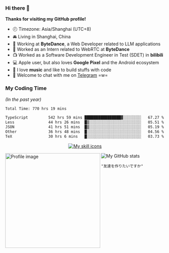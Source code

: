### Hi there 👋

**Thanks for visiting my GitHub profile!**

- 🕗 Timezone: Asia/Shanghai (UTC+8)
- 🚘 Living in Shanghai, China
- 💼 Working at **ByteDance**, a Web Developer related to LLM applications
- 🥳 Worked as an Intern related to WebRTC at **ByteDance**
- 📺 Worked as a Software Development Engineer in Test (SDET) in **bilibili**
- 💻 Apple user, but also loves **Google Pixel** and the Android ecosystem
- 🎹 I love **music** and like to build stuffs with code
- 💬 Welcome to chat with me on [Telegram](https://t.me/reekystive) =w=

### My Coding Time

_(In the past year)_

<!--START_SECTION:waka-->

```txt
Total Time: 770 hrs 19 mins

TypeScript         542 hrs 59 mins ████████████████▓░░░░░░░░   67.27 %
Less               44 hrs 26 mins  █▒░░░░░░░░░░░░░░░░░░░░░░░   05.51 %
JSON               41 hrs 51 mins  █▒░░░░░░░░░░░░░░░░░░░░░░░   05.19 %
Other              36 hrs 48 mins  █░░░░░░░░░░░░░░░░░░░░░░░░   04.56 %
TeX                30 hrs 6 mins   █░░░░░░░░░░░░░░░░░░░░░░░░   03.73 %
```

<!--END_SECTION:waka-->

<p align="center">
  <a href="#">
    <img alt="My skill icons" src="https://skillicons.dev/icons?i=cpp,py,js,ts,go,kotlin,nodejs,deno,react,vue,electron,docker,kubernetes,git,linux,vim,vscode,nginx,mongodb,postgres,aws,cloudflare,arduino,selenium,tensorflow,pytorch,figma,blender,ableton,ae" />
  </a>
</p>

<a href="#">
  <img width="300px" align="left" alt="Profile image" src="https://user-images.githubusercontent.com/26853900/153685219-56022f94-a2ba-4e10-bf61-34213161ba00.png" />
</a>

<picture>
  <source media="(prefers-color-scheme: dark)" srcset="https://github-readme-stats.vercel.app/api?username=reekystive&include_all_commits=true&show_icons=true&hide_rank=true&theme=dark" />
  <img alt="My GitHub stats" src="https://github-readme-stats.vercel.app/api?username=reekystive&include_all_commits=true&show_icons=true&hide_rank=true&theme=default" />
</picture>

`"友達を作りたいですか"`
